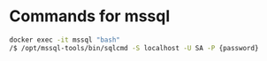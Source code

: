 # Commands for mssql

```bash
docker exec -it mssql "bash" 
/$ /opt/mssql-tools/bin/sqlcmd -S localhost -U SA -P {password}
```